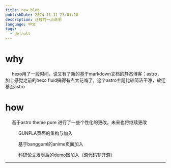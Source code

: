 ```yaml
---
title: new blog
publishDate: 2024-11-11 23:01:10
description: 迁移的一点说明
language: 中文
tags:
  - default
---
```

# why

$\quad$ hexo用了一段时间，说又有了新的基于markdown文档的静态博客：astro，加上感觉之前的hexo fluid搞得有点太花哨了，这个astro主题比较简洁干净，故迁移至astro

# how

$\quad$ 基于astro theme pure 进行了一些个性化的更改，未来也将继续更改

$\quad$ $\quad$ GUNPLA页面的重构与加入

$\quad$ $\quad$ 基于banggumi的anime页面加入

$\quad$ $\quad$ 科研论文发表后的demo图加入（源代码非开源）

---